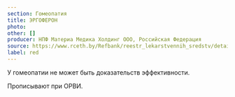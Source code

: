 ```yaml
---
section: Гомеопатия
title: ЭРГОФЕРОН
photo:
other: []
producer: НПФ Материа Медика Холдинг ООО, Российская Федерация
source: https://www.rceth.by/Refbank/reestr_lekarstvennih_sredstv/details/10137_13_18
label: red
---
```


У гомеопатии не может быть доказательств эффективности.

Прописывают при ОРВИ.
